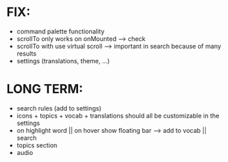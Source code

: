# FIX:

- command palette functionality
- scrollTo only works on onMounted --> check
- scrollTo with use virtual scroll --> important in search because of many results
- settings (translations, theme, ...)

# LONG TERM:

- search rules (add to settings)
- icons + topics + vocab + translations should all be customizable in the settings
- on highlight word || on hover show floating bar --> add to vocab || search
- topics section
- audio
